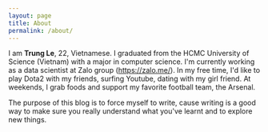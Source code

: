 ```yaml
---
layout: page
title: About
permalink: /about/
---
```


I am **Trung Le**, 22, Vietnamese. I graduated from the HCMC University of Science (Vietnam) with a major in computer science. I'm currently working as a data scientist at Zalo group (https://zalo.me/). In my free time, I'd like to play Dota2 with my friends, surfing Youtube, dating with my girl friend. At weekends, I grab foods and support my favorite football team, the Arsenal.

The purpose of this blog is to force myself to write, cause writing is a good way to make sure you really understand what you've learnt and to explore new things.

